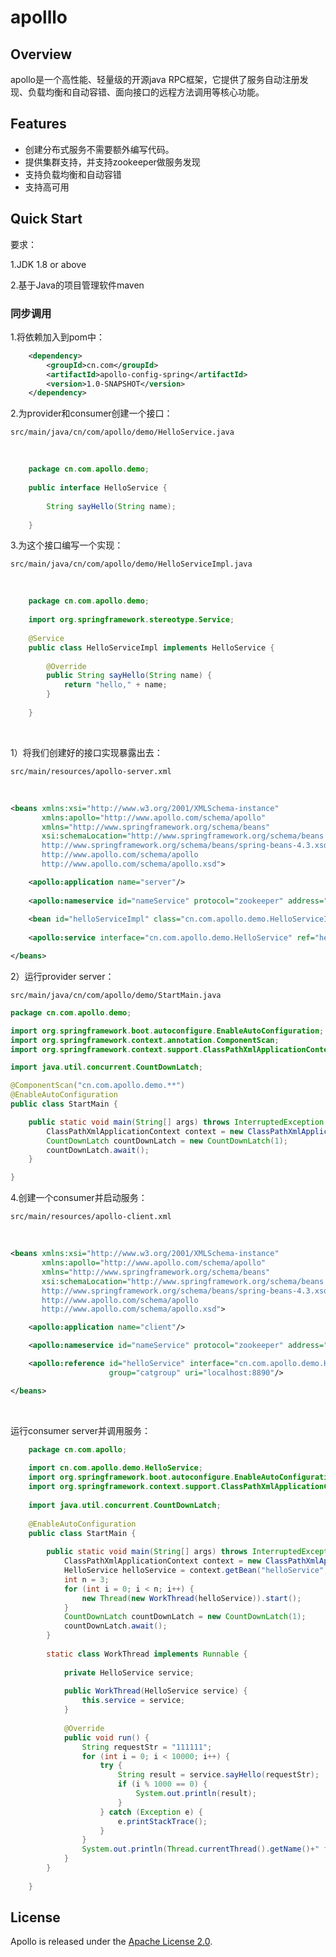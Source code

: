 # apolllo
 
## Overview

apollo是一个高性能、轻量级的开源java RPC框架，它提供了服务自动注册发现、负载均衡和自动容错、面向接口的远程方法调用等核心功能。

## Features

* 创建分布式服务不需要额外编写代码。
* 提供集群支持，并支持zookeeper做服务发现
* 支持负载均衡和自动容错
* 支持高可用

## Quick Start

要求：

1.JDK 1.8 or above

2.基于Java的项目管理软件maven

### 同步调用
1.将依赖加入到pom中：
```xml
    <dependency>
        <groupId>cn.com</groupId>
        <artifactId>apollo-config-spring</artifactId>
        <version>1.0-SNAPSHOT</version>
    </dependency>
```

2.为provider和consumer创建一个接口：
    
    src/main/java/cn/com/apollo/demo/HelloService.java 
   <br>
   
```java
    package cn.com.apollo.demo;
    
    public interface HelloService {
    
        String sayHello(String name);
    
    }
```

3.为这个接口编写一个实现：

    src/main/java/cn/com/apollo/demo/HelloServiceImpl.java 
<br>

```java
    package cn.com.apollo.demo;
    
    import org.springframework.stereotype.Service;
    
    @Service
    public class HelloServiceImpl implements HelloService {
        
        @Override
        public String sayHello(String name) {
            return "hello," + name;
        }
    
    }
```
<br>

   1）将我们创建好的接口实现暴露出去：

    src/main/resources/apollo-server.xml
<br>

```xml
<beans xmlns:xsi="http://www.w3.org/2001/XMLSchema-instance"
       xmlns:apollo="http://www.apollo.com/schema/apollo"
       xmlns="http://www.springframework.org/schema/beans"
       xsi:schemaLocation="http://www.springframework.org/schema/beans
       http://www.springframework.org/schema/beans/spring-beans-4.3.xsd
       http://www.apollo.com/schema/apollo
       http://www.apollo.com/schema/apollo.xsd">

    <apollo:application name="server"/>
    
    <apollo:nameservice id="nameService" protocol="zookeeper" address="127.0.0.1:2181"/>
    
    <bean id="helloServiceImpl" class="cn.com.apollo.demo.HelloServiceImpl"/>
    
    <apollo:service interface="cn.com.apollo.demo.HelloService" ref="helloServiceImpl" port="20030"/>

</beans>
```

2）运行provider server：

    src/main/java/cn/com/apollo/demo/StartMain.java

```java
package cn.com.apollo.demo;

import org.springframework.boot.autoconfigure.EnableAutoConfiguration;
import org.springframework.context.annotation.ComponentScan;
import org.springframework.context.support.ClassPathXmlApplicationContext;

import java.util.concurrent.CountDownLatch;

@ComponentScan("cn.com.apollo.demo.**")
@EnableAutoConfiguration
public class StartMain {

    public static void main(String[] args) throws InterruptedException {
        ClassPathXmlApplicationContext context = new ClassPathXmlApplicationContext("apollo-server.xml");
        CountDownLatch countDownLatch = new CountDownLatch(1);
        countDownLatch.await();
    }

}
```
    
4.创建一个consumer并启动服务：
    
    src/main/resources/apollo-client.xml
<br>

```xml
<beans xmlns:xsi="http://www.w3.org/2001/XMLSchema-instance"
       xmlns:apollo="http://www.apollo.com/schema/apollo"
       xmlns="http://www.springframework.org/schema/beans"
       xsi:schemaLocation="http://www.springframework.org/schema/beans
       http://www.springframework.org/schema/beans/spring-beans-4.3.xsd
       http://www.apollo.com/schema/apollo
       http://www.apollo.com/schema/apollo.xsd">

    <apollo:application name="client"/>

    <apollo:nameservice id="nameService" protocol="zookeeper" address="127.0.0.1:2181"/>

    <apollo:reference id="helloService" interface="cn.com.apollo.demo.HelloService" timeout="5000"
                      group="catgroup" uri="localhost:8890"/>

</beans>
```

<br>

运行consumer server并调用服务：
```java
    package cn.com.apollo;
    
    import cn.com.apollo.demo.HelloService;
    import org.springframework.boot.autoconfigure.EnableAutoConfiguration;
    import org.springframework.context.support.ClassPathXmlApplicationContext;
    
    import java.util.concurrent.CountDownLatch;
    
    @EnableAutoConfiguration
    public class StartMain {
    
        public static void main(String[] args) throws InterruptedException {
            ClassPathXmlApplicationContext context = new ClassPathXmlApplicationContext("apollo-client.xml");
            HelloService helloService = context.getBean("helloService", HelloService.class);
            int n = 3;
            for (int i = 0; i < n; i++) {
                new Thread(new WorkThread(helloService)).start();
            }
            CountDownLatch countDownLatch = new CountDownLatch(1);
            countDownLatch.await();
        }
    
        static class WorkThread implements Runnable {
    
            private HelloService service;
    
            public WorkThread(HelloService service) {
                this.service = service;
            }
    
            @Override
            public void run() {
                String requestStr = "111111";
                for (int i = 0; i < 10000; i++) {
                    try {
                        String result = service.sayHello(requestStr);
                        if (i % 1000 == 0) {
                            System.out.println(result);
                        }
                    } catch (Exception e) {
                        e.printStackTrace();
                    }
                }
                System.out.println(Thread.currentThread().getName()+" finish!");
            }
        }
    
    }
```

## License

  Apollo is released under the [Apache License 2.0](http://www.apache.org/licenses/LICENSE-2.0).